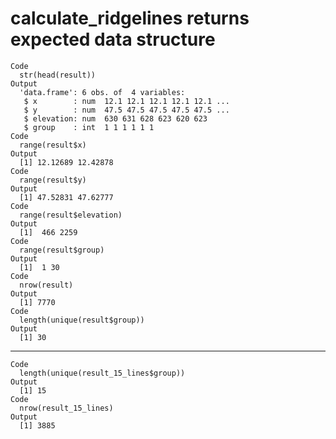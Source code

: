 # calculate_ridgelines returns expected data structure

    Code
      str(head(result))
    Output
      'data.frame':	6 obs. of  4 variables:
       $ x        : num  12.1 12.1 12.1 12.1 12.1 ...
       $ y        : num  47.5 47.5 47.5 47.5 47.5 ...
       $ elevation: num  630 631 628 623 620 623
       $ group    : int  1 1 1 1 1 1
    Code
      range(result$x)
    Output
      [1] 12.12689 12.42878
    Code
      range(result$y)
    Output
      [1] 47.52831 47.62777
    Code
      range(result$elevation)
    Output
      [1]  466 2259
    Code
      range(result$group)
    Output
      [1]  1 30
    Code
      nrow(result)
    Output
      [1] 7770
    Code
      length(unique(result$group))
    Output
      [1] 30

---

    Code
      length(unique(result_15_lines$group))
    Output
      [1] 15
    Code
      nrow(result_15_lines)
    Output
      [1] 3885

